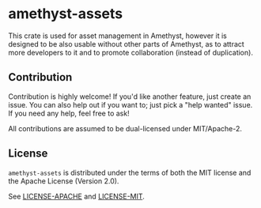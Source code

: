 # amethyst-assets

This crate is used for asset management in Amethyst, however
it is designed to be also usable without other parts of Amethyst,
as to attract more developers to it and to promote collaboration
(instead of duplication).

## Contribution

Contribution is highly welcome! If you'd like another
feature, just create an issue. You can also help
out if you want to; just pick a "help wanted" issue.
If you need any help, feel free to ask!

All contributions are assumed to be dual-licensed under
MIT/Apache-2.

## License

`amethyst-assets` is distributed under the terms of both the MIT 
license and the Apache License (Version 2.0).

See [LICENSE-APACHE](LICENSE-APACHE) and [LICENSE-MIT](LICENSE-MIT).
